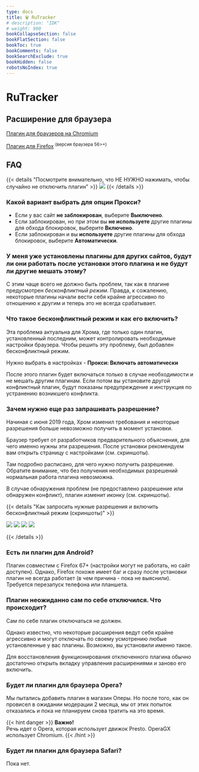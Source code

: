```yaml
---
type: docs
title: 🗑️ RuTracker
# description: "IDK"
# weight: 900
bookCollapseSection: false
bookFlatSection: false
bookToc: true
bookComments: false
bookSearchExclude: true
bookHidden: false
robotsNoIndex: true
---
```


# RuTracker

## Расширение для браузера

[Плагин для браузеров на Chromium](https://chrome.google.com/webstore/detail/fddjpichkajmnkjhcmpbbjdmmcodnkej?nt)

[Плагин для Firefox](https://addons.mozilla.org/en-US/firefox/addon/rutracker-add-on/?nt) <sup>(версия браузера 56>=)</sup>

## FAQ

{{< details "Посмотрите внимательно, что НЕ НУЖНО нажимать, чтобы случайно не отключить плагин" >}}
![](@img/001-4454rufzflmxu8ol.jpg)
{{< /details >}}

### Какой вариант выбрать для опции Прокси?

- Если у вас сайт **не заблокирован**, выберите **Выключено**.
- Если заблокирован, но при этом вы **не используете** другие плагины для обхода блокировок, выберите **Включено**.
- Если заблокирован и вы **используете** другие плагины для обхода блокировок, выберите **Автоматически**.

### У меня уже установлены плагины для других сайтов, будут ли они работать после установки этого плагина и не будут ли другие мешать этому?

С этим чаще всего не должно быть проблем, так как в плагине предусмотрен *бесконфликтный режим*. Правда, к сожалению, некоторые плагины начали вести себя крайне агрессивно по отношению к другим и теперь это не всегда срабатывает.

### Что такое бесконфликтный режим и как его включить?

Эта проблема актуальна для Хрома, где только один плагин, установленный последним, может контролировать необходимые настройки браузера. Чтобы решить эту проблему, был добавлен бесконфликтный режим.

Нужно выбрать в настройках - **Прокси: Включать автоматически**

После этого плагин будет включаться только в случае необходимости и не мешать другим плагинам. Если потом вы установите другой конфликтный плагин, будут показаны предупреждение и инструкция по устранению возникшего конфликта.

### Зачем нужно еще раз запрашивать разрешение?

Начиная с июня 2019 года, Хром изменил требования и некоторые разрешения больше невозможно получить в момент установки.

Браузер требует от разработчиков предварительного объяснения, для чего именно нужны эти разрешения. После установки рекомендуем вам открыть страницу с настройками (см. скриншоты).

Там подробно расписано, для чего нужно получить разрешение. Обратите внимание, что без получения необходимых разрешений нормальная работа плагина невозможна.

В случае обнаружения проблем (не предоставлено разрешение или обнаружен конфликт), плагин изменит иконку (см. скриншоты).

{{< details "Как запросить нужные разрешения и включить бесконфликтный режим (скриншоты)" >}}

![](@img/002-wnwr0ahhufso2hd5-1.jpg)
![](@img/003-wnwr0ahhufso2hd5-2.jpg)
![](@img/004-wnwr0ahhufso2hd5-3.jpg)
![](@img/005-wnwr0ahhufso2hd5-4.jpg)

{{< /details >}}

### Есть ли плагин для Android?

Плагин совместим с Firefox 67+ (настройки могут не работать, но сайт доступен). Однако, Firefox похоже имеет баг и сразу после установки плагин не всегда работает (в чем причина - пока не выяснили). Требуется перезапуск телефона или планшета.

### Плагин неожиданно сам по себе отключился. Что происходит?

Сам по себе плагин отключаться не должен.

Однако известно, что некоторые расширения ведут себя крайне агрессивно и могут отключать по своему усмотрению любые установленные у вас плагины. Возможно, вы установили именно такое.

Для восстановления функционирования отключенного плагина обычно достаточно открыть вкладку управления расширениями и заново его включить.

### Будет ли плагин для браузера Opera?

Мы пытались добавить плагин в магазин Оперы. Но после того, как он провисел в ожидании модерации 2 месяца, мы от этих попыток отказались и пока не планируем снова тратить на это время.

{{< hint danger >}}
**Важно!**<br>
Речь идет о Opera, которая использует движок Presto. OperaGX использует Chromium.
{{< /hint >}}

### Будет ли плагин для браузера Safari?

Пока нет.
